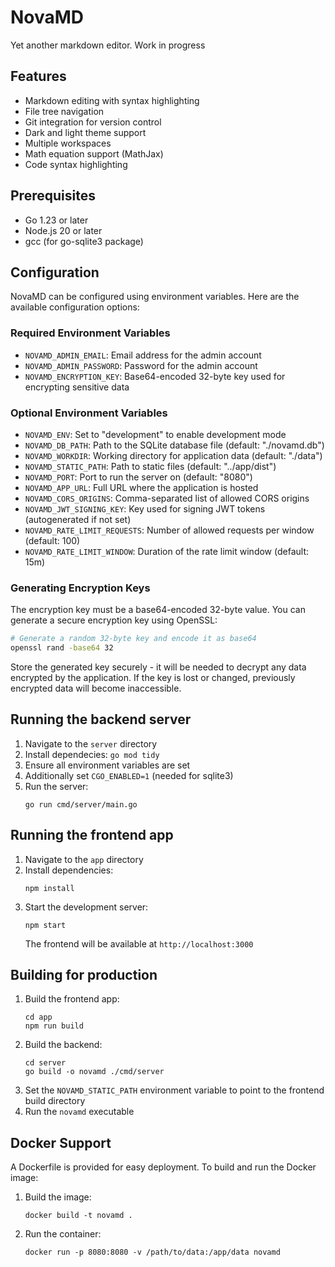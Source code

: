 # NovaMD

Yet another markdown editor. Work in progress

## Features

- Markdown editing with syntax highlighting
- File tree navigation
- Git integration for version control
- Dark and light theme support
- Multiple workspaces
- Math equation support (MathJax)
- Code syntax highlighting

## Prerequisites

- Go 1.23 or later
- Node.js 20 or later
- gcc (for go-sqlite3 package)

## Configuration

NovaMD can be configured using environment variables. Here are the available configuration options:

### Required Environment Variables

- `NOVAMD_ADMIN_EMAIL`: Email address for the admin account
- `NOVAMD_ADMIN_PASSWORD`: Password for the admin account
- `NOVAMD_ENCRYPTION_KEY`: Base64-encoded 32-byte key used for encrypting sensitive data

### Optional Environment Variables

- `NOVAMD_ENV`: Set to "development" to enable development mode
- `NOVAMD_DB_PATH`: Path to the SQLite database file (default: "./novamd.db")
- `NOVAMD_WORKDIR`: Working directory for application data (default: "./data")
- `NOVAMD_STATIC_PATH`: Path to static files (default: "../app/dist")
- `NOVAMD_PORT`: Port to run the server on (default: "8080")
- `NOVAMD_APP_URL`: Full URL where the application is hosted
- `NOVAMD_CORS_ORIGINS`: Comma-separated list of allowed CORS origins
- `NOVAMD_JWT_SIGNING_KEY`: Key used for signing JWT tokens (autogenerated if not set)
- `NOVAMD_RATE_LIMIT_REQUESTS`: Number of allowed requests per window (default: 100)
- `NOVAMD_RATE_LIMIT_WINDOW`: Duration of the rate limit window (default: 15m)

### Generating Encryption Keys

The encryption key must be a base64-encoded 32-byte value. You can generate a secure encryption key using OpenSSL:

```bash
# Generate a random 32-byte key and encode it as base64
openssl rand -base64 32
```

Store the generated key securely - it will be needed to decrypt any data encrypted by the application. If the key is lost or changed, previously encrypted data will become inaccessible.

## Running the backend server

1. Navigate to the `server` directory
2. Install dependecies: `go mod tidy`
3. Ensure all environment variables are set
4. Additionally set `CGO_ENABLED=1` (needed for sqlite3)
5. Run the server:
   ```
   go run cmd/server/main.go
   ```

## Running the frontend app

1. Navigate to the `app` directory
2. Install dependencies:
   ```
   npm install
   ```
3. Start the development server:
   ```
   npm start
   ```
   The frontend will be available at `http://localhost:3000`

## Building for production

1. Build the frontend app:
   ```
   cd app
   npm run build
   ```
2. Build the backend:
   ```
   cd server
   go build -o novamd ./cmd/server
   ```
3. Set the `NOVAMD_STATIC_PATH` environment variable to point to the frontend build directory
4. Run the `novamd` executable

## Docker Support

A Dockerfile is provided for easy deployment. To build and run the Docker image:

1. Build the image:
   ```
   docker build -t novamd .
   ```
2. Run the container:
   ```
   docker run -p 8080:8080 -v /path/to/data:/app/data novamd
   ```
